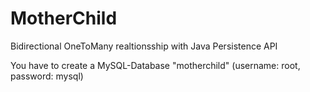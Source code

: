 # MotherChild
Bidirectional OneToMany realtionsship with Java Persistence API

You have to create a MySQL-Database "motherchild" (username: root, password: mysql)
